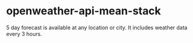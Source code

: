 # openweather-api-mean-stack
5 day forecast is available at any location or city. It includes weather data every 3 hours.
